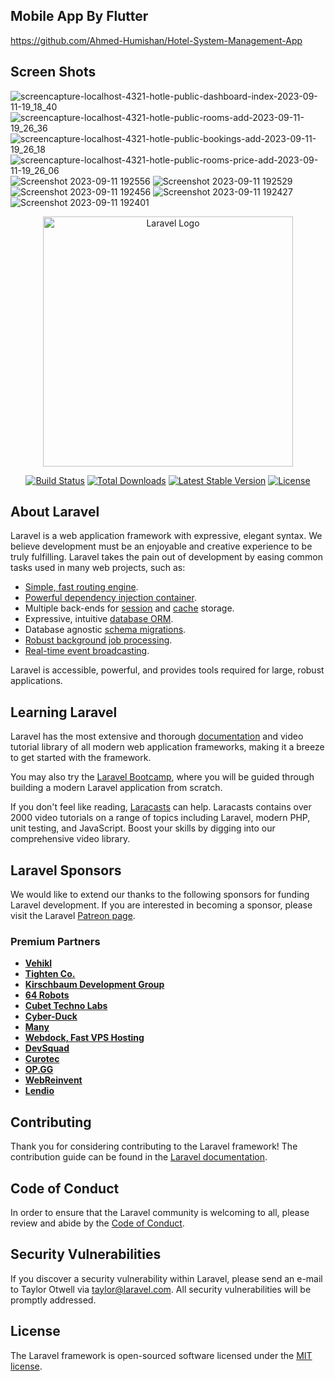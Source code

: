 
## Mobile App By Flutter

https://github.com/Ahmed-Humishan/Hotel-System-Management-App

## Screen Shots

![screencapture-localhost-4321-hotle-public-dashboard-index-2023-09-11-19_18_40](https://github.com/Ahmed-Humishan/Hotel-System-Management/assets/111582706/baf09334-ee9f-4eb9-b70a-80c909fb86fd)
![screencapture-localhost-4321-hotle-public-rooms-add-2023-09-11-19_26_36](https://github.com/Ahmed-Humishan/Hotel-System-Management/assets/111582706/1d14a614-d46c-4e64-8b26-c26269131a88)
![screencapture-localhost-4321-hotle-public-bookings-add-2023-09-11-19_26_18](https://github.com/Ahmed-Humishan/Hotel-System-Management/assets/111582706/55542817-aaf0-4982-882a-a74db906fb46)
![screencapture-localhost-4321-hotle-public-rooms-price-add-2023-09-11-19_26_06](https://github.com/Ahmed-Humishan/Hotel-System-Management/assets/111582706/db57a90b-5702-4157-9f81-bfa1f5e3e868)
![Screenshot 2023-09-11 192556](https://github.com/Ahmed-Humishan/Hotel-System-Management/assets/111582706/add0f150-20c4-4b9f-a30f-df1466ac4799)
![Screenshot 2023-09-11 192529](https://github.com/Ahmed-Humishan/Hotel-System-Management/assets/111582706/7fd20557-3791-4b87-9816-d9726268d3c2)
![Screenshot 2023-09-11 192456](https://github.com/Ahmed-Humishan/Hotel-System-Management/assets/111582706/bbbb2ae0-8a40-4851-b393-027a5417b3fb)
![Screenshot 2023-09-11 192427](https://github.com/Ahmed-Humishan/Hotel-System-Management/assets/111582706/96332935-1f3a-4219-9815-96023e9b8c66)
![Screenshot 2023-09-11 192401](https://github.com/Ahmed-Humishan/Hotel-System-Management/assets/111582706/778ac953-43b6-4e3a-a7ae-c5398f46071e)



<p align="center"><a href="https://laravel.com" target="_blank"><img src="https://raw.githubusercontent.com/laravel/art/master/logo-lockup/5%20SVG/2%20CMYK/1%20Full%20Color/laravel-logolockup-cmyk-red.svg" width="400" alt="Laravel Logo"></a></p>

<p align="center">
<a href="https://github.com/laravel/framework/actions"><img src="https://github.com/laravel/framework/workflows/tests/badge.svg" alt="Build Status"></a>
<a href="https://packagist.org/packages/laravel/framework"><img src="https://img.shields.io/packagist/dt/laravel/framework" alt="Total Downloads"></a>
<a href="https://packagist.org/packages/laravel/framework"><img src="https://img.shields.io/packagist/v/laravel/framework" alt="Latest Stable Version"></a>
<a href="https://packagist.org/packages/laravel/framework"><img src="https://img.shields.io/packagist/l/laravel/framework" alt="License"></a>
</p>

## About Laravel

Laravel is a web application framework with expressive, elegant syntax. We believe development must be an enjoyable and creative experience to be truly fulfilling. Laravel takes the pain out of development by easing common tasks used in many web projects, such as:

- [Simple, fast routing engine](https://laravel.com/docs/routing).
- [Powerful dependency injection container](https://laravel.com/docs/container).
- Multiple back-ends for [session](https://laravel.com/docs/session) and [cache](https://laravel.com/docs/cache) storage.
- Expressive, intuitive [database ORM](https://laravel.com/docs/eloquent).
- Database agnostic [schema migrations](https://laravel.com/docs/migrations).
- [Robust background job processing](https://laravel.com/docs/queues).
- [Real-time event broadcasting](https://laravel.com/docs/broadcasting).

Laravel is accessible, powerful, and provides tools required for large, robust applications.

## Learning Laravel

Laravel has the most extensive and thorough [documentation](https://laravel.com/docs) and video tutorial library of all modern web application frameworks, making it a breeze to get started with the framework.

You may also try the [Laravel Bootcamp](https://bootcamp.laravel.com), where you will be guided through building a modern Laravel application from scratch.

If you don't feel like reading, [Laracasts](https://laracasts.com) can help. Laracasts contains over 2000 video tutorials on a range of topics including Laravel, modern PHP, unit testing, and JavaScript. Boost your skills by digging into our comprehensive video library.

## Laravel Sponsors

We would like to extend our thanks to the following sponsors for funding Laravel development. If you are interested in becoming a sponsor, please visit the Laravel [Patreon page](https://patreon.com/taylorotwell).

### Premium Partners

- **[Vehikl](https://vehikl.com/)**
- **[Tighten Co.](https://tighten.co)**
- **[Kirschbaum Development Group](https://kirschbaumdevelopment.com)**
- **[64 Robots](https://64robots.com)**
- **[Cubet Techno Labs](https://cubettech.com)**
- **[Cyber-Duck](https://cyber-duck.co.uk)**
- **[Many](https://www.many.co.uk)**
- **[Webdock, Fast VPS Hosting](https://www.webdock.io/en)**
- **[DevSquad](https://devsquad.com)**
- **[Curotec](https://www.curotec.com/services/technologies/laravel/)**
- **[OP.GG](https://op.gg)**
- **[WebReinvent](https://webreinvent.com/?utm_source=laravel&utm_medium=github&utm_campaign=patreon-sponsors)**
- **[Lendio](https://lendio.com)**

## Contributing

Thank you for considering contributing to the Laravel framework! The contribution guide can be found in the [Laravel documentation](https://laravel.com/docs/contributions).

## Code of Conduct

In order to ensure that the Laravel community is welcoming to all, please review and abide by the [Code of Conduct](https://laravel.com/docs/contributions#code-of-conduct).

## Security Vulnerabilities

If you discover a security vulnerability within Laravel, please send an e-mail to Taylor Otwell via [taylor@laravel.com](mailto:taylor@laravel.com). All security vulnerabilities will be promptly addressed.

## License

The Laravel framework is open-sourced software licensed under the [MIT license](https://opensource.org/licenses/MIT).
